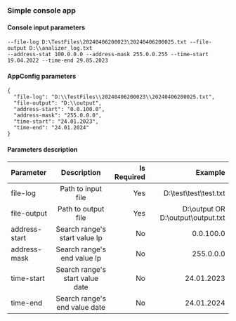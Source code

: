 ### Simple console app
#### Console input parameters
```
--file-log D:\TestFiles\20240406200023\20240406200025.txt --file-output D:\\analizer_log.txt
--address-stat 100.0.0.0 --address-mask 255.0.0.255 --time-start 19.04.2022 --time-end 29.05.2023
```

#### AppConfig parameters 
```
{
  "file-log": "D:\\TestFiles\\20240406200023\\20240406200025.txt",
  "file-output": "D:\\output",
  "address-start": "0.0.100.0",
  "address-mask": "255.0.0.0",
  "time-start": "24.01.2023",
  "time-end": "24.01.2024"
}
```

#### Parameters description

| Parameter      | Description | Is Required    | Example |
| :---        |    :----:   |          ---: |          ---: |
| file-log     | Path to input file      | Yes  |D:\\test\\test\\test.txt|
| file-output   | Path to output file       | Yes      |D:\\output  OR D:\\output\output.txt|
| address-start   | Search range's start value Ip      | No     |0.0.100.0|
| address-mask   | Search range's end value Ip       | No      |255.0.0.0|
| time-start   | Search range's start value date    | No      |24.01.2023|
| time-end   | Search range's end value date       | No      |24.01.2024|
